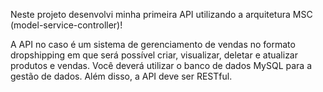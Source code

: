 Neste projeto desenvolvi minha primeira API utilizando a arquitetura MSC (model-service-controller)!

A API no caso é um sistema de gerenciamento de vendas no formato dropshipping em que será possível criar, visualizar, deletar e atualizar produtos e vendas. Você deverá utilizar o banco de dados MySQL para a gestão de dados. Além disso, a API deve ser RESTful.


